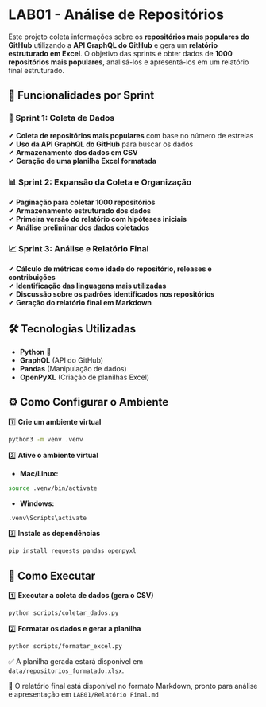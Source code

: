 # LAB01 - Análise de Repositórios

Este projeto coleta informações sobre os **repositórios mais populares do GitHub** utilizando a **API GraphQL do GitHub** e gera um **relatório estruturado em Excel**. O objetivo das sprints é obter dados de **1000 repositórios mais populares**, analisá-los e apresentá-los em um relatório final estruturado.

## 📌 Funcionalidades por Sprint

### 🏁 Sprint 1: Coleta de Dados
✔ **Coleta de repositórios mais populares** com base no número de estrelas  
✔ **Uso da API GraphQL do GitHub** para buscar os dados  
✔ **Armazenamento dos dados em CSV**  
✔ **Geração de uma planilha Excel formatada**  

### 📊 Sprint 2: Expansão da Coleta e Organização
✔ **Paginação para coletar 1000 repositórios**  
✔ **Armazenamento estruturado dos dados**  
✔ **Primeira versão do relatório com hipóteses iniciais**  
✔ **Análise preliminar dos dados coletados**  

### 📈 Sprint 3: Análise e Relatório Final
✔ **Cálculo de métricas como idade do repositório, releases e contribuições**  
✔ **Identificação das linguagens mais utilizadas**  
✔ **Discussão sobre os padrões identificados nos repositórios**  
✔ **Geração do relatório final em Markdown**  

## 🛠 Tecnologias Utilizadas
- **Python** 🐍  
- **GraphQL** (API do GitHub)  
- **Pandas** (Manipulação de dados)  
- **OpenPyXL** (Criação de planilhas Excel)  

## ⚙️ Como Configurar o Ambiente

1️⃣ **Crie um ambiente virtual**
```bash
python3 -m venv .venv
```

2️⃣ **Ative o ambiente virtual**  
- **Mac/Linux:**  
```bash
source .venv/bin/activate
```
- **Windows:**  
```bash
.venv\Scripts\activate
```

3️⃣ **Instale as dependências**
```bash
pip install requests pandas openpyxl
```

## 🚀 Como Executar

1️⃣ **Executar a coleta de dados (gera o CSV)**  
```bash
python scripts/coletar_dados.py
```

2️⃣ **Formatar os dados e gerar a planilha**  
```bash
python scripts/formatar_excel.py
```

✅ A planilha gerada estará disponível em `data/repositorios_formatado.xlsx`.  


📄 O relatório final está disponível no formato Markdown, pronto para análise e apresentação em `LAB01/Relatório Final.md`

